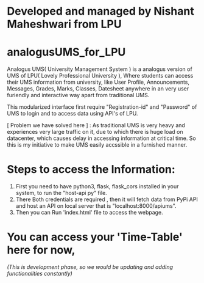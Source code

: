 # Developed and managed by Nishant Maheshwari from LPU

# analogusUMS_for_LPU

Analogus UMS( University Management System ) is a analogus version of UMS of LPU( Lovely Professional University ), Where students can access their UMS information from university, like User Profile, Announcements, Messages, Grades, Marks, Classes, Datesheet anywhere in an very user furiendly and interactive way apart from traditional UMS.

This modularized interface first require "Registration-id" and "Password" of UMS to login and to 
access data using API's of LPU.

[ Problem we have solved here ] : As traditional UMS is very heavy and experiences very large traffic on it, due to which there is huge load on datacenter, which causes delay in accessing information at critical time. So this is my initiative to make UMS easily accssible in a furnished manner.



# Steps to access the Information:

1. First you need to have python3, flask, flask_cors installed in your system, to run the "host-api py" file.
2. There Both credentials are required , then it will fetch data from PyPi API and host an API on local server that is "localhost:8000/apiums".
3. Then you can Run 'index.html' file to access the webpage.

# You can access your 'Time-Table' here for now,

*(This is development phase, so we would be updating and adding functionalities constantly)*